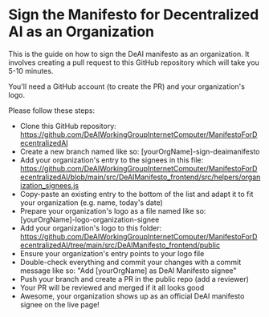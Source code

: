 # Sign the Manifesto for Decentralized AI as an Organization
This is the guide on how to sign the DeAI manifesto as an organization. It involves creating a pull request to this GitHub repository which will take you 5-10 minutes.

You'll need a GitHub account (to create the PR) and your organization's logo.

Please follow these steps:
* Clone this GitHub repository: https://github.com/DeAIWorkingGroupInternetComputer/ManifestoForDecentralizedAI
* Create a new branch named like so: [yourOrgName]-sign-deaimanifesto
* Add your organization's entry to the signees in this file: https://github.com/DeAIWorkingGroupInternetComputer/ManifestoForDecentralizedAI/blob/main/src/DeAIManifesto_frontend/src/helpers/organization_signees.js
* Copy-paste an existing entry to the bottom of the list and adapt it to fit your organization (e.g. name, today's date)
* Prepare your organization's logo as a file named like so: [yourOrgName]-logo-organization-signee
* Add your organization's logo to this folder: https://github.com/DeAIWorkingGroupInternetComputer/ManifestoForDecentralizedAI/tree/main/src/DeAIManifesto_frontend/public
* Ensure your organization's entry points to your logo file
* Double-check everything and commit your changes with a commit message like so: "Add [yourOrgName] as DeAI Manifesto signee"
* Push your branch and create a PR in the public repo (add a reviewer)
* Your PR will be reviewed and merged if it all looks good
* Awesome, your organization shows up as an official DeAI manifesto signee on the live page!

